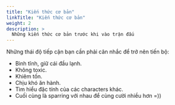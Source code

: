 ```yaml
---
title: "Kiến thức cơ bản"
linkTitle: "Kiến thức cơ bản"
weight: 2
description: >
  Những kiến thức cơ bản trước khi vào trận đấu
---
```


Những thái độ tiếp cận bạn cần phải cân nhắc để trở nên tiến bộ:
- Bình tĩnh, giữ cái đầu lạnh.
- Không toxic.
- Khiêm tốn.
- Chịu khó ăn hành.
- Tìm hiểu đặc tính của các characters khác.
- Cuối cùng là sparring với nhau để cùng cười nhiều hơn =))